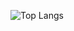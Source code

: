 

<!--
**TyomoGit/TyomoGit** is a ✨ _special_ ✨ repository because its `README.md` (this file) appears on your GitHub profile.

Here are some ideas to get you started:

- 🔭 I’m currently working on ...
- 🌱 I’m currently learning ...
- 👯 I’m looking to collaborate on ...
- 🤔 I’m looking for help with ...
- 💬 Ask me about ...
- 📫 How to reach me: ...
- 😄 Pronouns: ...
- ⚡ Fun fact: ...
-->

<p align="left">

<img alt="Top Langs" src="https://github-readme-stats.vercel.app/api/top-langs/?username=TyomoGit&count_private=true&show_icons=true&theme=dark" />

</p>
